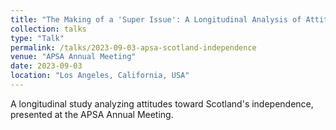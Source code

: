 ```yaml
---
title: "The Making of a 'Super Issue': A Longitudinal Analysis of Attitudes Toward Scotland's Independence"
collection: talks
type: "Talk"
permalink: /talks/2023-09-03-apsa-scotland-independence
venue: "APSA Annual Meeting"
date: 2023-09-03
location: "Los Angeles, California, USA"
---
```


A longitudinal study analyzing attitudes toward Scotland's independence, presented at the APSA Annual Meeting.
